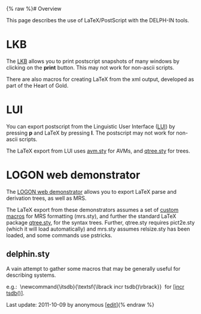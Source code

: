 {% raw %}# Overview

This page describes the use of LaTeX/PostScript with the DELPH-IN tools.

# LKB

The [LKB](https://blog.inductorsoftware.com/docsproto/tools/LkbTop) allows you to print postscript snapshots of many
windows by clicking on the **print** button. This may not work for
non-ascii scripts.

There are also macros for creating LaTeX from the xml output, developed
as part of the Heart of Gold.

# LUI

You can export postscript from the Linguistic User Interface
([LUI](https://blog.inductorsoftware.com/docsproto/tools/LkbLui)) by pressing **p** and LaTeX by pressing **l**. The
postscript may not work for non-ascii scripts.

The LaTeX export from LUI uses
[avm.sty](http://nlp.stanford.edu/~manning/tex/avm.sty) for AVMs, and
[qtree.sty](http://www.ctan.org/tex-archive/macros/latex/contrib/qtree/)
for trees.

# LOGON web demonstrator

The [LOGON web demonstrator](https://blog.inductorsoftware.com/docsproto/tools/LogonOnline) allows you to export LaTeX
parse and derivation trees, as well as MRS.

The LaTeX export from these demonstrators assumes a set of [custom
macros](http://svn.emmtee.net/trunk/lingo/lkb/tex/mrs.sty) for MRS
formatting (mrs.sty), and further the standard LaTeX package
[qtree.sty](http://www.ctan.org/tex-archive/macros/latex/contrib/qtree/),
for the syntax trees. Further, qtree.sty requires pict2e.sty (which it
will load automatically) and mrs.sty assumes relsize.sty has been
loaded, and some commands use pstricks.

## delphin.sty

A vain attempt to gather some macros that may be generally useful for
describing systems.

e.g.:  \\newcommand{\\itsdb}{\\textsf{\\lbrack incr tsdb()\\rbrack}} 
for [\[incr tsdb()\]](http://www.delph-in.net/itsdb).

Last update: 2011-10-09 by anonymous [[edit](https://github.com/delph-in/docs/wiki/LkbTex/_edit)]{% endraw %}